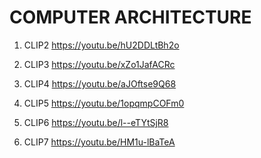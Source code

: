 # COMPUTER ARCHITECTURE

1. CLIP2 <https://youtu.be/hU2DDLtBh2o>

2. CLIP3 <https://youtu.be/xZo1JafACRc>

3. CLIP4 <https://youtu.be/aJOftse9Q68>

4. CLIP5 <https://youtu.be/1opqmpCOFm0>
 
5. CLIP6 <https://youtu.be/l--eTYtSjR8>

6. CLIP7 <https://youtu.be/HM1u-lBaTeA> 

